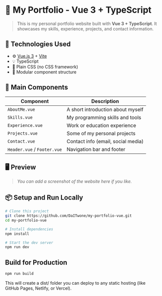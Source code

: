 # 🌟 My Portfolio - Vue 3 + TypeScript

> This is my personal portfolio website built with **Vue 3 + TypeScript**. It showcases my skills, experience, projects, and contact information.

## 🚀 Technologies Used

- ⚙️ [Vue.js 3](https://vuejs.org/) + [Vite](https://vitejs.dev/)
- 💡 TypeScript
- 💅 Plain CSS (no CSS framework)
- 📁 Modular component structure

## 🧩 Main Components

| Component | Description |
|-----------|-------------|
| `AboutMe.vue` | A short introduction about myself |
| `Skills.vue` | My programming skills and tools |
| `Experience.vue` | Work or education experience |
| `Projects.vue` | Some of my personal projects |
| `Contact.vue` | Contact info (email, social media) |
| `Header.vue` / `Footer.vue` | Navigation bar and footer |

## 🖥️ Preview

> _You can add a screenshot of the website here if you like._

## 📦 Setup and Run Locally

```bash
# Clone this project
git clone https://github.com/DaITwone/my-portfolio-vue.git
cd my-portfolio-vue

# Install dependencies
npm install

# Start the dev server
npm run dev
```
## Build for Production
```bash
npm run build
```
This will create a dist/ folder you can deploy to any static hosting (like GitHub Pages, Netlify, or Vercel).

